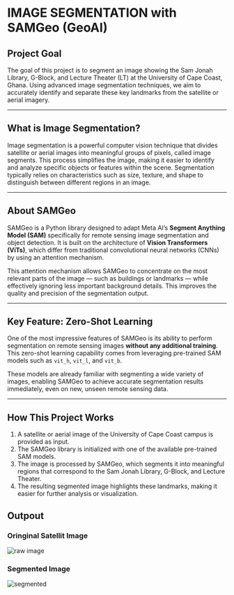 
# IMAGE SEGMENTATION with SAMGeo (GeoAI)

## Project Goal

The goal of this project is to segment an image showing the Sam Jonah Library, G-Block, and Lecture Theater (LT) at the University of Cape Coast, Ghana. Using advanced image segmentation techniques, we aim to accurately identify and separate these key landmarks from the satellite or aerial imagery.

---

## What is Image Segmentation?

Image segmentation is a powerful computer vision technique that divides satellite or aerial images into meaningful groups of pixels, called image segments. This process simplifies the image, making it easier to identify and analyze specific objects or features within the scene. Segmentation typically relies on characteristics such as size, texture, and shape to distinguish between different regions in an image.

---

## About SAMGeo

SAMGeo is a Python library designed to adapt Meta AI’s **Segment Anything Model (SAM)** specifically for remote sensing image segmentation and object detection. It is built on the architecture of **Vision Transformers (ViTs)**, which differ from traditional convolutional neural networks (CNNs) by using an attention mechanism.

This attention mechanism allows SAMGeo to concentrate on the most relevant parts of the image — such as buildings or landmarks — while effectively ignoring less important background details. This improves the quality and precision of the segmentation output.

---

## Key Feature: Zero-Shot Learning

One of the most impressive features of SAMGeo is its ability to perform segmentation on remote sensing images **without any additional training**. This zero-shot learning capability comes from leveraging pre-trained SAM models such as `vit_h`, `vit_l`, and `vit_b`.

These models are already familiar with segmenting a wide variety of images, enabling SAMGeo to achieve accurate segmentation results immediately, even on new, unseen remote sensing data.

---

## How This Project Works

1. A satellite or aerial image of the University of Cape Coast campus is provided as input.
2. The SAMGeo library is initialized with one of the available pre-trained SAM models.
3. The image is processed by SAMGeo, which segments it into meaningful regions that correspond to the Sam Jonah Library, G-Block, and Lecture Theater.
4. The resulting segmented image highlights these landmarks, making it easier for further analysis or visualization.

## Outpout
### Oringinal Satellit Image
![raw image](https://github.com/user-attachments/assets/9a721048-0a90-44fd-a5e2-8273ee73c4f7)

### Segmented Image
![segmented](https://github.com/user-attachments/assets/32aaf4d0-b315-4df0-ab91-298e0b976bbf)

